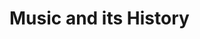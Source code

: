 <!DOCTYPE html>
<html>
  <head>
    <meta charset="utf-8">
    <h1>Music and its History</h1>
    <style>

    .reddy {
    color:red;
    }    



      
    </style>
  </head>
  <body>
  <p>Monks in ancient England were huge singers of hymms.<br>In fact, they loved hymms so much that they were made to memerize hundreds in their lifetimes!
 When monks were starting to crack and forget all the hymms they would usually remember, one extra smart monk came up with the idea of documenting hymms. That's When the first samples of <em id="Reddy">sheet music</em> were created.  </p>

    
  </body>
</html>
